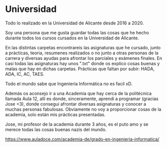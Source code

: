 # Universidad
Todo lo realizado en la Universidad de Alicante desde 2016 a 2020.

Soy una persona que me gusta guardar todas las cosas que he hecho durante todos los cursos cursados en la Universidad de Alicante.

En las distintas carpetas encontrareis las asignaturas que he cursado, junto a prácticas, teoria, resumenes realizados o no junto a otras personas de la carrera y diversas ayudas para afrontar los parciales y exámenes finales.
En casi todas las asignaturas hay unos ".txt" donde os explico cosas buenas y malas que hay en dichas carpetas.
Prácticas que faltan por subir: HADA, ADA, IC, AC, TAES.

Todo el mundo sabe que Ingenieria Informática no es facil xD.

Además os aconsejo ir a una Academia que hay cerca de la politécnica llamada Aula 12, allí es donde, sinceramente, aprendí a programar (gracias Jose <3), donde consegui afrontar diversas asignaturas y conocer a muchas personas fabulosas.
Obviamente no voy a proporcionar cosas de la academia, solo están mis prácticas presentadas.

Jose, mi profesor de la academia durante 3 años, es el puto amo y se merece todas las cosas buenas nazis del mundo.

https://www.auladoce.com/academia-de/grado-en-ingenieria-informatica/

